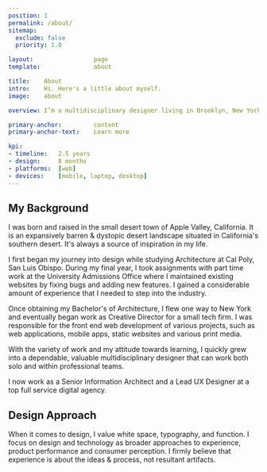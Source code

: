 ```yaml
---
position: 1
permalink: /about/
sitemap:
  exclude: false
  priority: 1.0

layout:                 page
template:               about

title:    About
intro:    Hi. Here's a little about myself.
image:    about

overview: I’m a multidisciplinary designer living in Brooklyn, New York — I divide my time between working with code, design systems, architecture and photography.

primary-anchor:         content
primary-anchor-text:    Learn more

kpi:
- timeline:   2.5 years
- design:     8 months
- platforms:  [web]
- devices:    [mobile, laptop, desktop]
---
```


## My Background
I was born and raised in the small desert town of Apple Valley, California. It is an expansively barren & dystopic desert landscape situated in California's southern desert. It's always a source of inspiration in my life.

<!-- ![Apple Valley - Sunset ](https://source.unsplash.com/-yghAF5_OrQ/){:class="image"} -->

I first began my journey into design while studying Architecture at Cal Poly, San Luis Obispo. During my final year, I took assignments with part time work at the University Admissions Office where I maintained existing websites by fixing bugs and adding new features. I gained a considerable amount of experience that I needed to step into the industry.

Once obtaining my Bachelor's of Architecture, I flew one way to New York and eventually began work as Creative Director for a small tech firm. I was responsible for the front end web development of various projects, such as web applications, mobile apps, static websites and various print media.

With the variety of work and my attitude towards learning, I quickly grew into a dependable, valuable multidisciplinary designer that can work both solo and within professional teams.

I now work as a Senior Information Architect and a Lead UX Designer at a top full service digital agency.

## Design Approach
When it comes to design, I value white space, typography, and function. I focus on design and technology as broader approaches to experience, product performance and consumer perception. I firmly believe that experience is about the ideas & process, not resultant artifacts.

<!-- ![Bryan Colosky - Self Portrait ](/dist/images/portrait.jpg){:class="image"} -->
